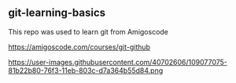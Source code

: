 ## git-learning-basics

This repo was used to learn git from Amigoscode

https://amigoscode.com/courses/git-github

https://user-images.githubusercontent.com/40702606/109077075-81b22b80-76f3-11eb-803c-d7a364b55d84.png
